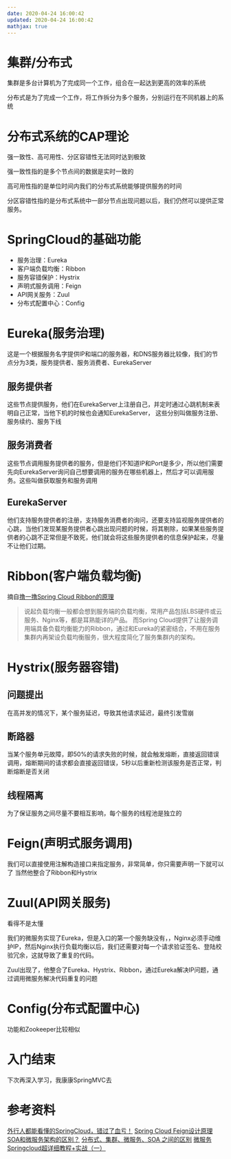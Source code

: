 ```yaml
---
date: 2020-04-24 16:00:42
updated: 2020-04-24 16:00:42
mathjax: true
---
```


# 集群/分布式
集群是多台计算机为了完成同一个工作，组合在一起达到更高的效率的系统

分布式是为了完成一个工作，将工作拆分为多个服务，分别运行在不同机器上的系统
<!-- more -->
# 分布式系统的CAP理论
强一致性、高可用性、分区容错性无法同时达到极致

强一致性指的是多个节点间的数据是实时一致的

高可用性指的是单位时间内我们的分布式系统能够提供服务的时间

分区容错性指的是分布式系统中一部分节点出现问题以后，我们仍然可以提供正常服务。

# SpringCloud的基础功能
- 服务治理：Eureka
- 客户端负载均衡：Ribbon
- 服务容错保护：Hystrix  
- 声明式服务调用：Feign
- API网关服务：Zuul
- 分布式配置中心：Config

# Eureka(服务治理)
这是一个根据服务名字提供IP和端口的服务器，和DNS服务器比较像，我们的节点分为3类，服务提供者、服务消费者、EurekaServer
## 服务提供者
这些节点提供服务，他们在EurekaServer上注册自己，并定时通过心跳机制来表明自己正常，当他下机的时候也会通知EurekaServer， 这些分别叫做服务注册、服务续约、服务下线
## 服务消费者
这些节点调用服务提供者的服务，但是他们不知道IP和Port是多少，所以他们需要先向EurekaServer询问自己想要调用的服务在哪些机器上，然后才可以调用服务。这些叫做获取服务和服务调用
## EurekaServer
他们支持服务提供者的注册，支持服务消费者的询问，还要支持监视服务提供者的心跳，当他们发现某服务提供者心跳出现问题的时候，将其剔除，如果某些服务提供者的心跳不正常但是不致死，他们就会将这些服务提供者的信息保护起来，尽量不让他们过期。

# Ribbon(客户端负载均衡)
摘自[撸一撸Spring Cloud Ribbon的原理](https://www.cnblogs.com/kongxianghai/p/8445030.html)
>说起负载均衡一般都会想到服务端的负载均衡，常用产品包括LBS硬件或云服务、Nginx等，都是耳熟能详的产品。
>而Spring Cloud提供了让服务调用端具备负载均衡能力的Ribbon，通过和Eureka的紧密结合，不用在服务集群内再架设负载均衡服务，很大程度简化了服务集群内的架构。

# Hystrix(服务器容错)
## 问题提出
在高并发的情况下，某个服务延迟，导致其他请求延迟，最终引发雪崩
## 断路器
当某个服务单元故障，即50%的请求失败的时候，就会触发熔断，直接返回错误调用，熔断期间的请求都会直接返回错误，5秒以后重新检测该服务是否正常，判断熔断是否关闭
## 线程隔离
为了保证服务之间尽量不要相互影响，每个服务的线程池是独立的

# Feign(声明式服务调用)
我们可以直接使用注解构造接口来指定服务，非常简单，你只需要声明一下就可以了
当然他整合了Ribbon和Hystrix

# Zuul(API网关服务)
看得不是太懂

我们的微服务实现了Eureka，但是入口的第一个服务缺没有，，Nginx必须手动维护IP，然后Nginx执行负载均衡以后，我们还需要对每一个请求验证签名、登陆校验冗余，这就导致了重复的代码。

Zuul出现了，他整合了Eureka、Hystrix、Ribbon，通过Eureka解决IP问题，通过调用微服务解决代码重复的问题

# Config(分布式配置中心)
功能和Zookeeper比较相似

# 入门结束
下次再深入学习，我康康SpringMVC去






# 参考资料
[外行人都能看懂的SpringCloud，错过了血亏！](https://mp.weixin.qq.com/s?__biz=MzAwNDA2OTM1Ng==&mid=2453140943&idx=1&sn=72ef2d1aa0a5a0265babfdce7234cefd&scene=21%23wechat_redirect)
[Spring Cloud Feign设计原理](https://www.jianshu.com/p/8c7b92b4396c)
[SOA和微服务架构的区别？](https://www.zhihu.com/question/37808426)
[分布式、集群、微服务、SOA 之间的区别](https://blog.csdn.net/heatdeath/article/details/79038795)
[微服务Springcloud超详细教程+实战（一）](https://blog.csdn.net/weixin_41838683/article/details/84959520?depth_1-utm_source=distribute.pc_relevant.none-task-blog-OPENSEARCH-5&utm_source=distribute.pc_relevant.none-task-blog-OPENSEARCH-5)